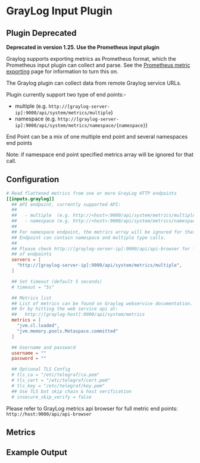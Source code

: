 # GrayLog Input Plugin

## Plugin Deprecated

**Deprecated in version 1.25. Use the Prometheus input plugin**

Graylog supports exporting metrics as Prometheus format, which the Prometheus
input plugin can collect and parse. See the [Prometheus metric exporting][1]
page for information to turn this on.

[1]: https://docs.graylog.org/docs/metrics#prometheus-metric-exporting

The Graylog plugin can collect data from remote Graylog service URLs.

Plugin currently support two type of end points:-

- multiple  (e.g. `http://[graylog-server-ip]:9000/api/system/metrics/multiple`)
- namespace (e.g. `http://[graylog-server-ip]:9000/api/system/metrics/namespace/{namespace}`)

End Point can be a mix of one multiple end point and several namespaces end
points

Note: if namespace end point specified metrics array will be ignored for that
call.

## Configuration

```toml @sample.conf
# Read flattened metrics from one or more GrayLog HTTP endpoints
[[inputs.graylog]]
  ## API endpoint, currently supported API:
  ##
  ##   - multiple  (e.g. http://<host>:9000/api/system/metrics/multiple)
  ##   - namespace (e.g. http://<host>:9000/api/system/metrics/namespace/{namespace})
  ##
  ## For namespace endpoint, the metrics array will be ignored for that call.
  ## Endpoint can contain namespace and multiple type calls.
  ##
  ## Please check http://[graylog-server-ip]:9000/api/api-browser for full list
  ## of endpoints
  servers = [
    "http://[graylog-server-ip]:9000/api/system/metrics/multiple",
  ]

  ## Set timeout (default 5 seconds)
  # timeout = "5s"

  ## Metrics list
  ## List of metrics can be found on Graylog webservice documentation.
  ## Or by hitting the web service api at:
  ##   http://[graylog-host]:9000/api/system/metrics
  metrics = [
    "jvm.cl.loaded",
    "jvm.memory.pools.Metaspace.committed"
  ]

  ## Username and password
  username = ""
  password = ""

  ## Optional TLS Config
  # tls_ca = "/etc/telegraf/ca.pem"
  # tls_cert = "/etc/telegraf/cert.pem"
  # tls_key = "/etc/telegraf/key.pem"
  ## Use TLS but skip chain & host verification
  # insecure_skip_verify = false
```

Please refer to GrayLog metrics api browser for full metric end points:
`http://host:9000/api/api-browser`

## Metrics

## Example Output
